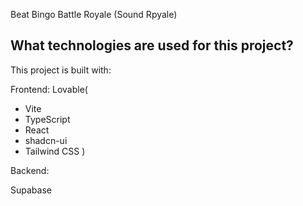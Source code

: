 Beat Bingo Battle Royale (Sound Rpyale)

## What technologies are used for this project?

This project is built with:

Frontend:
Lovable(
- Vite
- TypeScript
- React
- shadcn-ui
- Tailwind CSS
        )

Backend:

Supabase



